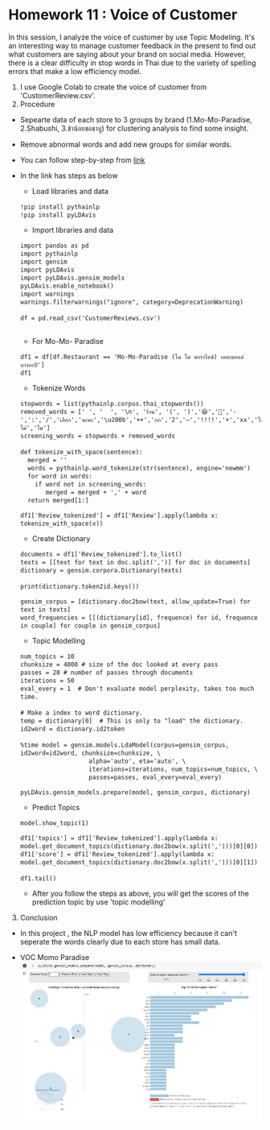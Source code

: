 # Homework 11 : Voice of Customer

In this session, I analyze the voice of customer by use Topic Modeling. It's an interesting way to manage customer feedback in the present to find out what customers are saying about your brand on social media. However, there is a clear difficulty in stop words in Thai due to the variety of spelling errors that make a low efficiency model.   
 
1. I use Google Colab to create the voice of customer from 'CustomerReview.csv'.
2. Procedure
  - Sepearte data of each store to 3 groups by brand (1.Mo-Mo-Paradise, 2.Shabushi, 3.ข้าน้อยขอชาบู) for clustering analysis to find some insight.
  - Remove abnormal words and add new groups for similar words.
  - You can follow step-by-step from [link](https://colab.research.google.com/drive/1kPVVkkLS4Tc7yVpZ2GFq1E4D2Q0FmA5-?usp=sharing)
  - In the link has steps as below
    - Load libraries and data
    ```
    !pip install pythainlp
    !pip install pyLDAvis
    ```
    - Import libraries and data
    ```
    import pandas as pd
    import pythainlp
    import gensim
    import pyLDAvis
    import pyLDAvis.gensim_models
    pyLDAvis.enable_notebook()
    import warnings
    warnings.filterwarnings("ignore", category=DeprecationWarning) 
    
    df = pd.read_csv('CustomerReviews.csv')
       
    ```
    - For Mo-Mo- Paradise
    ```
    df1 = df[df.Restaurant == 'Mo-Mo-Paradise (โม โม พาราไดซ์) เดอะมอลล์ บางกะปิ']
    df1
    ```
    - Tokenize Words
    ```
    stopwords = list(pythainlp.corpus.thai_stopwords())
    removed_words = [' ', '  ', '\n', 'ร้าน', '(', ')','😆','🤣','-',':','/','เลือก','นะคะ','\u200b','++','กก','2','–','!!!!','+','xx','โมโม่','โม']
    screening_words = stopwords + removed_words

    def tokenize_with_space(sentence):
      merged = ''
      words = pythainlp.word_tokenize(str(sentence), engine='newmm')
      for word in words:
        if word not in screening_words:
           merged = merged + ',' + word
      return merged[1:]
    ```
     ```
    df1['Review_tokenized'] = df1['Review'].apply(lambda x: tokenize_with_space(x))
    ```
    - Create Dictionary
    ```
    documents = df1['Review_tokenized'].to_list()
    texts = [[text for text in doc.split(',')] for doc in documents]
    dictionary = gensim.corpora.Dictionary(texts)
    
    print(dictionary.token2id.keys())
    ```
    ```
    gensim_corpus = [dictionary.doc2bow(text, allow_update=True) for text in texts]
    word_frequencies = [[(dictionary[id], frequence) for id, frequence in couple] for couple in gensim_corpus]
    ```
 
    - Topic Modelling
    ```
    num_topics = 10
    chunksize = 4000 # size of the doc looked at every pass
    passes = 20 # number of passes through documents
    iterations = 50
    eval_every = 1  # Don't evaluate model perplexity, takes too much time.

    # Make a index to word dictionary.
    temp = dictionary[0]  # This is only to "load" the dictionary.
    id2word = dictionary.id2token

    %time model = gensim.models.LdaModel(corpus=gensim_corpus, id2word=id2word, chunksize=chunksize, \
                       alpha='auto', eta='auto', \
                       iterations=iterations, num_topics=num_topics, \
                       passes=passes, eval_every=eval_every)
    ```
    ```
    pyLDAvis.gensim_models.prepare(model, gensim_corpus, dictionary)
    ```
     - Predict Topics
    ```
    model.show_topic(1)
    ```
    ```
    df1['topics'] = df1['Review_tokenized'].apply(lambda x: model.get_document_topics(dictionary.doc2bow(x.split(',')))[0][0])
    df1['score'] = df1['Review_tokenized'].apply(lambda x: model.get_document_topics(dictionary.doc2bow(x.split(',')))[0][1])
    
    df1.tail()
    ```
    
    - After you follow the steps as above, you will get the scores of the prediction topic by use 'topic modelling'
    
 3. Conclusion
  - In this project , the NLP model has low efficiency because it can't seperate the words clearly due to each store has small data.

  - VOC Momo Paradise
  ![](https://github.com/Tubsamon/BADS7105-CRM/blob/main/Homework%2011%20%20-%20Voice%20of%20customer/VOC%20-%20Momo.JPG)
